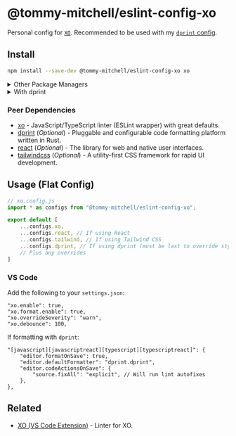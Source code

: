 # @tommy-mitchell/eslint-config-xo

Personal config for [`XO`](https://github.com/xojs/xo). Recommended to be used with my [`dprint` config](https://github.com/tommy-mitchell/dprint-config).

## Install

```sh
npm install --save-dev @tommy-mitchell/eslint-config-xo xo
```

<details>
<summary>Other Package Managers</summary>
<p>

```sh
yarn add --dev @tommy-mitchell/eslint-config-xo xo
```

</p>
</details>

<details>
<summary>With dprint</summary>
<p>

```sh
npm install --save-dev @tommy-mitchell/eslint-config-xo xo @tommy-mitchell/dprint-config dprint
```

```sh
yarn add --dev @tommy-mitchell/eslint-config-xo xo @tommy-mitchell/dprint-config dprint
```

</p>
</details>

### Peer Dependencies

- [xo](https://github.com/xojs/xo) - JavaScript/TypeScript linter (ESLint wrapper) with great defaults.
- [dprint](https://github.com/dprint/dprint) (*Optional*) - Pluggable and configurable code formatting platform written in Rust.
- [react](https://react.dev) (*Optional*) - The library for web and native user interfaces.
- [tailwindcss](https://tailwindcss.com) (*Optional*) - A utility-first CSS framework for rapid UI development.

## Usage (Flat Config)

```js
// xo.config.js
import * as configs from "@tommy-mitchell/eslint-config-xo";

export default [
	...configs.xo,
	...configs.react, // If using React
	...configs.tailwind, // If using Tailwind CSS
	...configs.dprint, // If using dprint (must be last to override stylistic rules)
	// Plus any overrides
]
```

### VS Code

Add the following to your `settings.json`:

```jsonc
"xo.enable": true,
"xo.format.enable": true,
"xo.overrideSeverity": "warn",
"xo.debounce": 100,
```

If formatting with `dprint`:

```jsonc
"[javascript][javascriptreact][typescript][typescriptreact]": {
	"editor.formatOnSave": true,
	"editor.defaultFormatter": "dprint.dprint",
	"editor.codeActionsOnSave": {
		"source.fixAll": "explicit", // Will run lint autofixes
	},
},
```

## Related

- [XO (VS Code Extension)](https://marketplace.visualstudio.com/items?itemName=samverschueren.linter-xo) - Linter for XO.
